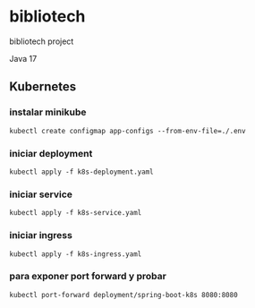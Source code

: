 # bibliotech

bibliotech project

Java 17

## **Kubernetes**


### instalar minikube
`kubectl create configmap app-configs --from-env-file=./.env`

### iniciar deployment

`kubectl apply -f k8s-deployment.yaml`

### iniciar service

`kubectl apply -f k8s-service.yaml `

### iniciar ingress

`kubectl apply -f k8s-ingress.yaml `

### para exponer port forward y probar

`kubectl port-forward deployment/spring-boot-k8s 8080:8080`